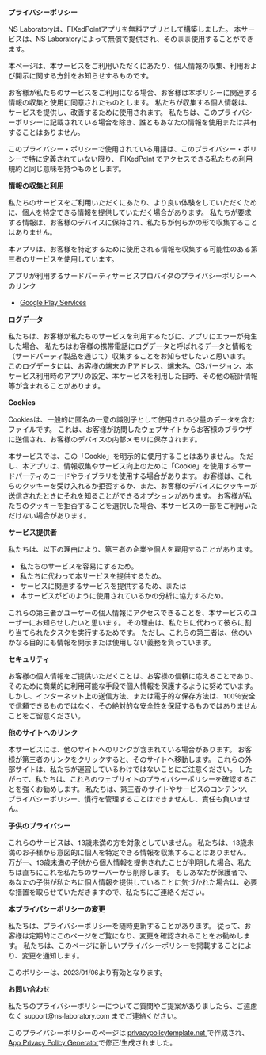 <!DOCTYPE html>
<html>
<head>
    <meta charset='utf-8'>
    <meta name='viewport' content='width=device-width'>
    <title>プライバシーポリシー</title>
    <style> body { font-family: 'Helvetica Neue', Helvetica, Arial, sans-serif; padding:1em; } </style>
</head>
<body>
<strong>プライバシーポリシー</strong> <p>
    NS Laboratoryは、FIXedPointアプリを無料アプリとして構築しました。
    本サービスは、NS Laboratoryによって無償で提供され、そのまま使用することができます。
</p> <p>
    本ページは、本サービスをご利用いただくにあたり、個人情報の収集、利用および開示に関する方針をお知らせするものです。
</p> <p>
    お客様が私たちのサービスをご利用になる場合、お客様は本ポリシーに関連する情報の収集と使用に同意されたものとします。
    私たちが収集する個人情報は、サービスを提供し、改善するために使用されます。
    私たちは、このプライバシーポリシーに記載されている場合を除き、誰ともあなたの情報を使用または共有することはありません。
</p> <p>
    このプライバシー・ポリシーで使用されている用語は、このプライバシー・ポリシーで特に定義されていない限り、
    FIXedPoint でアクセスできる私たちの利用規約と同じ意味を持つものとします。
</p> <p><strong>情報の収集と利用</strong></p> <p>
    私たちのサービスをご利用いただくにあたり、より良い体験をしていただくために、個人を特定できる情報を提供していただく場合があります。
    私たちが要求する情報は、お客様のデバイスに保持され、私たちが何らかの形で収集することはありません。
</p> <div><p>
    本アプリは、お客様を特定するために使用される情報を収集する可能性のある第三者のサービスを使用しています。
</p> <p>
    アプリが利用するサードパーティサービスプロバイダのプライバシーポリシーへのリンク
</p> <ul><li><a href="https://www.google.com/policies/privacy/" target="_blank" rel="noopener noreferrer">Google Play Services</a></li><!----><!----><!----><!----><!----><!----><!----><!----><!----><!----><!----><!----><!----><!----><!----><!----><!----><!----><!----><!----><!----><!----><!----><!----><!----><!----><!----></ul></div> <p><strong>ログデータ</strong></p> <p>
    私たちは、お客様が私たちのサービスを利用するたびに、アプリにエラーが発生した場合、
    私たちはお客様の携帯電話にログデータと呼ばれるデータと情報を（サードパーティ製品を通じて）収集することをお知らせしたいと思います。
    このログデータには、お客様の端末のIPアドレス、端末名、OSバージョン、本サービス利用時のアプリの設定、本サービスを利用した日時、その他の統計情報等が含まれることがあります。
</p> <p><strong>Cookies</strong></p> <p>
    Cookiesは、一般的に匿名の一意の識別子として使用される少量のデータを含むファイルです。
    これは、お客様が訪問したウェブサイトからお客様のブラウザに送信され、お客様のデバイスの内部メモリに保存されます。
</p> <p>
    本サービスでは、この「Cookie」を明示的に使用することはありません。
    ただし、本アプリは、情報収集やサービス向上のために「Cookie」を使用するサードパーティのコードやライブラリを使用する場合があります。
    お客様は、これらのクッキーを受け入れるか拒否するか、また、お客様のデバイスにクッキーが送信されたときにそれを知ることができるオプションがあります。
    お客様が私たちのクッキーを拒否することを選択した場合、本サービスの一部をご利用いただけない場合があります。
</p> <p><strong>サービス提供者</strong></p> <p>
    私たちは、以下の理由により、第三者の企業や個人を雇用することがあります。
</p> <ul><li>私たちのサービスを容易にするため。</li> <li>私たちに代わって本サービスを提供するため。</li> <li>サービスに関連するサービスを提供するため、または</li> <li>本サービスがどのように使用されているかの分析に協力するため。</li></ul> <p>
    これらの第三者がユーザーの個人情報にアクセスできることを、本サービスのユーザーにお知らせしたいと思います。
    その理由は、私たちに代わって彼らに割り当てられたタスクを実行するためです。
    ただし、これらの第三者は、他のいかなる目的にも情報を開示または使用しない義務を負っています。
</p> <p><strong>セキュリティ</strong></p> <p>
    お客様の個人情報をご提供いただくことは、お客様の信頼に応えることであり、そのために商業的に利用可能な手段で個人情報を保護するように努めています。
    しかし、インターネット上の送信方法、または電子的な保存方法は、100％安全で信頼できるものではなく、その絶対的な安全性を保証するものではありませんことをご留意ください。
</p> <p><strong>他のサイトへのリンク</strong></p> <p>
    本サービスには、他のサイトへのリンクが含まれている場合があります。
    お客様が第三者のリンクをクリックすると、そのサイトへ移動します。
    これらの外部サイトは、私たちが運営しているわけではないことにご注意ください。
    したがって、私たちは、これらのウェブサイトのプライバシーポリシーを確認することを強くお勧めします。
    私たちは、第三者のサイトやサービスのコンテンツ、プライバシーポリシー、慣行を管理することはできませんし、責任も負いません。
</p> <p><strong>子供のプライバシー</strong></p> <div><p>
    これらのサービスは、13歳未満の方を対象としていません。
    私たちは、13歳未満のお子様から意図的に個人を特定できる情報を収集することはありません。
    万が一、13歳未満の子供から個人情報を提供されたことが判明した場合、私たちは直ちにこれを私たちのサーバーから削除します。
    もしあなたが保護者で、あなたの子供が私たちに個人情報を提供していることに気づかれた場合は、必要な措置を取らせていただきますので、私たちにご連絡ください。
</p></div> <!----> <p><strong>本プライバシーポリシーの変更</strong></p> <p>
    私たちは、プライバシーポリシーを随時更新することがあります。
    従って、お客様は定期的にこのページをご覧になり、変更を確認されることをお勧めします。
    私たちは、このページに新しいプライバシーポリシーを掲載することにより、変更を通知します。
</p> <p>このポリシーは、2023/01/06より有効となります。</p> <p><strong>お問い合わせ</strong></p> <p>
    私たちのプライバシーポリシーについてご質問やご提案がありましたら、ご遠慮なく support@ns-laboratory.com までご連絡ください。
</p> <p>このプライバシーポリシーのページは <a href="https://privacypolicytemplate.net" target="_blank" rel="noopener noreferrer">privacypolicytemplate.net </a>で作成され、 <a href="https://app-privacy-policy-generator.nisrulz.com/" target="_blank" rel="noopener noreferrer">App Privacy Policy Generator</a>で修正/生成されました。</p>
</body>
</html>

